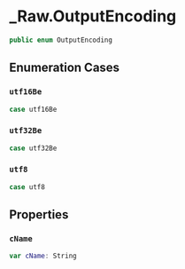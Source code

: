 # \_Raw.OutputEncoding

``` swift
public enum OutputEncoding
```

## Enumeration Cases

### `utf16Be`

``` swift
case utf16Be
```

### `utf32Be`

``` swift
case utf32Be
```

### `utf8`

``` swift
case utf8
```

## Properties

### `cName`

``` swift
var cName: String
```
